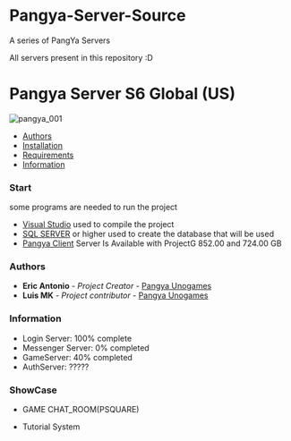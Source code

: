 # Pangya-Server-Source
A series of PangYa Servers


All servers present in this repository :D


# Pangya Server S6 Global (US)

![pangya_001](https://cdn.discordapp.com/attachments/774375484498640907/781126270120755200/unknown.png)

- [Authors](#authors)
- [Installation](#installation)
- [Requirements](#start)
- [Information](#information)

### Start
some programs are needed to run the project

* [Visual Studio](https://visualstudio.microsoft.com/pt-br/) used to compile the project
* [SQL SERVER](https://www.microsoft.com/pt-br/sql-server/sql-server-downloads) or higher used to create the database that will be used
* [Pangya Client](aindavouupdar.com) Server Is Available with ProjectG 852.00 and 724.00 GB

### Authors

* **Eric Antonio** - *Project Creator* - [Pangya Unogames](https://github.com/eantoniobr)
* **Luis MK** - *Project contributor* - [Pangya Unogames](https://github.com/luismk)

### Information
* Login Server: 100% complete
* Messenger Server: 0% completed
* GameServer: 40% completed
* AuthServer: ?????


### ShowCase
* GAME CHAT_ROOM(PSQUARE)

* Tutorial System